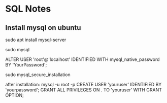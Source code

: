 # SQL Notes

## Install mysql on ubuntu

sudo apt install mysql-server

sudo mysql

ALTER USER 'root'@'localhost' IDENTIFIED WITH mysql_native_password BY 'YourPassword';

sudo mysql_secure_installation


after installation:
mysql -u root -p
CREATE USER 'youruser' IDENTIFIED BY 'yourpassword';
GRANT ALL PRIVILEGES ON *.* TO 'youruser' WITH GRANT OPTION;
